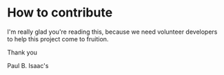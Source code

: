 # How to contribute

I'm really glad you're reading this, because we need volunteer developers to help this project come to fruition.

Thank you

Paul B. Isaac's